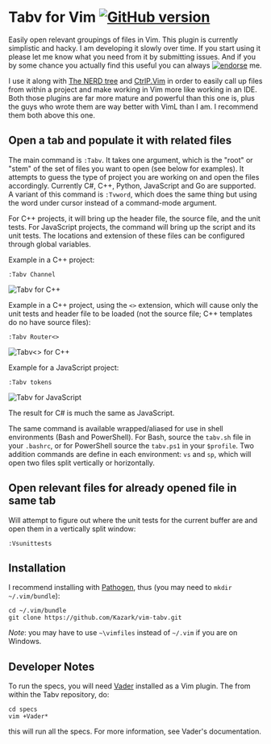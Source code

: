 # Tabv for Vim [![GitHub version](https://badge.fury.io/gh/kazark%2Fvim-tabv.svg)](http://badge.fury.io/gh/kazark%2Fvim-tabv)

Easily open relevant groupings of files in Vim. This plugin is currently
simplistic and hacky. I am developing it slowly over time. If you start using it
please let me know what you need from it by submitting issues. And if you by
some chance you actually find this useful you can always
[![endorse](https://api.coderwall.com/kazark/endorsecount.png)](https://coderwall.com/kazark)
me.

I use it along with [The NERD tree](https://github.com/scrooloose/nerdtree) and
[CtrlP.Vim](https://github.com/kien/ctrlp.vim) in order to easily call up files
from within a project and make working in Vim more like working in an IDE. Both
those plugins are far more mature and powerful than this one is, plus the guys
who wrote them are way better with VimL than I am. I recommend them both above
this one.

## Open a tab and populate it with related files
The main command is `:Tabv`. It takes one argument, which is the "root" or
"stem" of the set of files you want to open (see below for examples). It
attempts to guess the type of project you are working on and open the files
accordingly. Currently C#, C++, Python, JavaScript and Go are supported. A
variant of this command is `:Tvword`, which does the same thing but using the
word under cursor instead of a command-mode argument.

For C++ projects, it will bring up the header file, the source file, and the
unit tests. For JavaScript projects, the command will bring up the script and
its unit tests. The locations and extension of these files can be configured
through global variables.

Example in a C++ project:

    :Tabv Channel

![Tabv for C++](http://i.imgur.com/vOyeKyD.png)

Example in a C++ project, using the `<>` extension, which will cause only the
unit tests and header file to be loaded (not the source file; C++ templates do
no have source files):

    :Tabv Router<>

![Tabv<> for C++](http://i.imgur.com/7eR41hi.png)

Example for a JavaScript project:

    :Tabv tokens

![Tabv for JavaScript](http://i.imgur.com/TtEPlbQ.png)

The result for C# is much the same as JavaScript.

The same command is available wrapped/aliased for use in shell environments
(Bash and PowerShell). For Bash, source the `tabv.sh` file in your `.bashrc`, or
for PowerShell source the `tabv.ps1` in your `$profile`. Two addition commands
are define in each environment: `vs` and `sp`, which will open two files split
vertically or horizontally.

## Open relevant files for already opened file in same tab
Will attempt to figure out where the unit tests for the current buffer are and
open them in a vertically split window:

    :Vsunittests

## Installation

I recommend installing with [Pathogen](https://github.com/tpope/vim-pathogen),
thus (you may need to `mkdir ~/.vim/bundle`):

    cd ~/.vim/bundle
    git clone https://github.com/Kazark/vim-tabv.git

_Note_: you may have to use `~\vimfiles` instead of `~/.vim` if you are on
Windows.

## Developer Notes

To run the specs, you will need [Vader](://github.com/junegunn/vader.vim)
installed as a Vim plugin. The from within the Tabv repository, do:

    cd specs
    vim +Vader*

this will run all the specs. For more information, see Vader's documentation.
